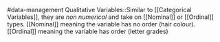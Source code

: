 #data-management
Qualitative Variables::Similar to [[Categorical Variables]], they are *non numerical* and take on [[Nominal]] or [[Ordinal]] types. [[Nominal]] meaning the variable has no order (hair colour). [[Ordinal]] meaning the variable has order (letter grades)
<!--SR:!2024-02-15,3,250-->